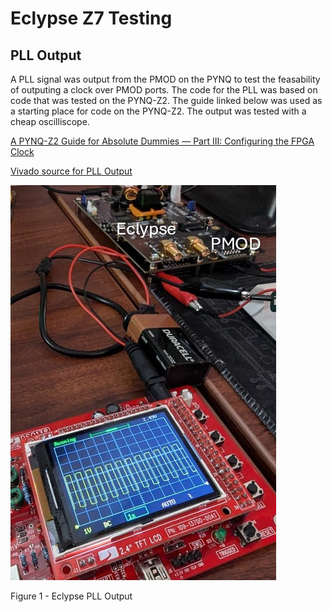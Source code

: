 # Eclypse Z7 Testing

## PLL Output

A PLL signal was output from the PMOD on the PYNQ to test the feasability of outputing a clock over PMOD ports. The code for the PLL was based on code that was tested on the PYNQ-Z2. The guide linked below was used as a starting place for code on the PYNQ-Z2.   The output was tested with a cheap oscilliscope. 

[A PYNQ-Z2 Guide for Absolute Dummies — Part III: Configuring the FPGA Clock](https://blog.umer-farooq.com/a-pynq-z2-guide-for-absolute-dummies-part-iii-tick-tock-using-fpga-clock-33a34ef3f51a)


[Vivado source for PLL Output](https://github.com/Eskdagoat/Qorvo_F24_SD/tree/main/Eclypse_TEST/Eclypse_Test_PLL_1)

![Eclypse PLL Output](Images/Eclypse_PLL_1.jpg)

Figure 1 - Eclypse PLL Output
